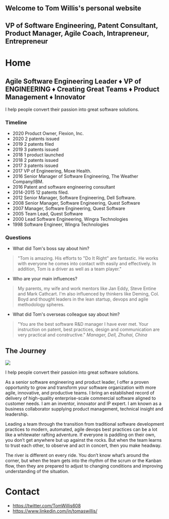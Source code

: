 ## Welcome to Tom Willis's personal website 
## VP of Software Engineering, Patent Consultant, Product Manager, Agile Coach, Intrapreneur, Entrepreneur

# Home
## Agile Software Engineering Leader ♦  VP of ENGINEERING ♦ Creating Great Teams ♦ Product Management ♦ Innovator
I help people convert their passion into great software solutions.

### Timeline
- 2020 Product Owner, Flexion, Inc.
- 2020 2 patents issued
- 2019 2 patents filed
- 2019 3 patents issued
- 2018 1 product launched
- 2018 2 patents issued
- 2017 3 patents issued
- 2017 VP of Engineering, Moxe Health.
- 2016 Senior Manager of Software Engineering, The Weather Company/IBM.
- 2016 Patent and software engineering consultant
- 2014-2015 12 patents filed.
- 2012 Senior Manager, Software Engineering, Dell Software.
- 2008 Senior Manager, Software Engineering, Quest Software
- 2007 Manager, Software Engineering, Quest Software
- 2005 Team Lead, Quest Software
- 2000 Lead Software Engineering, Wingra Technologies
- 1998 Software Engineer, Wingra Technologies

### Questions
- What did Tom's boss say about him?
> "Tom is amazing. His efforts to "Do It Right" are fantastic. He works with everyone he comes into contact with easily and effectively. In addition, Tom is a driver as well as a team player."
- Who are your main influences?
> My parents, my wife and work mentors like Jan Eddy, Steve Entine and Mark Cathcart. I'm also influenced by thinkers like Deming, Col. Boyd and thought leaders in the lean startup, devops and agile methodology spheres.</div>
- What did Tom's overseas colleague say about him?
> "You are the best software R&D manager I have ever met. Your instruction on patent, best practices, design and communication are very practical and constructive." *Manager, Dell, Zhuhai, China*

## The Journey
<img src="{{site.url}}/images/raft_cc_co.png" style="display: block; margin: auto;" />

I help people convert their passion into great software solutions. 

As a senior software engineering and product leader, I offer a proven opportunity to grow and transform your software organization 
with more agile, innovative, and productive teams. I bring an established record of delivery of high-quality enterprise-scale 
commercial software aligned to customer needs. I am an inventor, innovator and IP expert. I am known as a business collaborator 
supplying product management, technical insight and leadership.

Leading a team through the transition from traditional software development practices to modern, automated, agile devops 
best practices can be a lot like a whitewater rafting adventure.  If everyone is paddling on their own, you don’t get anywhere 
but up against the rocks.  But when the team learns to trust each other, to observe and act in concert, then you make headway.  

The river is different on every ride. You don’t know what’s around the corner, but when the team gets into the rhythm of the scrum or the Kanban flow, then they are prepared to adjust to changing conditions and improving understanding of the situation. 

		
# Contact
- <https://twitter.com/TomWillis608>
- <https://www.linkedin.com/in/tomaswillis/>
